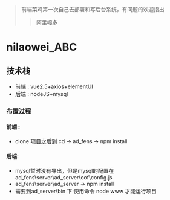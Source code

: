 > 前端菜鸡第一次自己去部署和写后台系统，有问题的欢迎指出
>>阿里嘎多
# nilaowei_ABC
## 技术栈
* 前端 : vue2.5+axios+elementUI
* 后端 : nodeJS+mysql
### 布置过程
#### 前端 :
* clone 项目之后到 cd -> ad_fens -> npm install 
#### 后端:
* mysql暂时没有导出，但是mysql的配置在ad_fens\server\ad_server\cof\config.js
* ad_fens\server\ad_server -> npm install 
* 需要到ad_server\bin 下 使用命令 node www 才能运行项目
